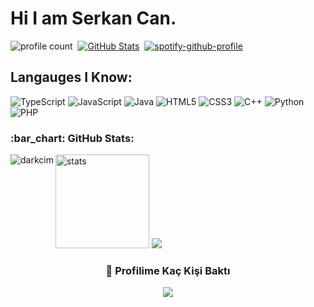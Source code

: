 # Hi I am Serkan Can.
![profile count](https://komarev.com/ghpvc/?username=darkcim&color=blue)&nbsp;
[![GitHub Stats](https://img.shields.io/github/followers/darkcim?label=follow&style=social)](https://github.com/darkcim)&nbsp;
[![spotify-github-profile](https://spotify-github-profile.kittinanx.com/api/view?uid=px2ggscghrkjw9jyq4dciovqh&cover_image=true&theme=novatorem&show_offline=true&background_color=000000&interchange=false&bar_color=53b14f&bar_color_cover=true)](https://spotify-github-profile.kittinanx.com/api/view?uid=px2ggscghrkjw9jyq4dciovqh&redirect=true)

## Langauges I Know:
![TypeScript](https://img.shields.io/badge/typescript-%23007ACC.svg?style=for-the-badge&logo=typescript&logoColor=white)
![JavaScript](https://img.shields.io/badge/javascript-%23323330.svg?style=for-the-badge&logo=javascript&logoColor=%23F7DF1E)
![Java](https://img.shields.io/badge/java-%23ED8B00.svg?style=for-the-badge&logo=java&logoColor=white)
![HTML5](https://img.shields.io/badge/html5-%23E34F26.svg?style=for-the-badge&logo=html5&logoColor=white)
![CSS3](https://img.shields.io/badge/css3-%231572B6.svg?style=for-the-badge&logo=css3&logoColor=white)
![C++](https://img.shields.io/badge/c++-%2300599C.svg?style=for-the-badge&logo=c%2B%2B&logoColor=white)
![Python](https://img.shields.io/badge/Python-3776AB?style=for-the-badge&logo=python&logoColor=white)
![PHP](https://img.shields.io/badge/php-%23777BB4.svg?style=for-the-badge&logo=php&logoColor=white)

<h3 align="left">:bar_chart: GitHub Stats:</h3>

<p><img align="left" src="https://github-readme-stats.vercel.app/api/top-langs?username=darkcim&show_icons=true&theme=dark&locale=en&layout=compact" alt="darkcim" /></p>
<p align="left">
   <img src="https://github-readme-stats.vercel.app/api?username=darkcim&count_private=true&show_icons=true&theme=dark&hide_border=true" width="%100" height="150px" alt="stats" />
<img src="https://github-profile-trophy.vercel.app/?username=darkcim&theme=radical" />
</p>

<div align=center>
  <h3><b>📍 Profilime Kaç Kişi Baktı</b></h3>
</div>

<!-- retro visitor counter -->  
<p align="center" >    
  <img src="https://profile-counter.glitch.me/darkcim/count.svg" />  
</p>

